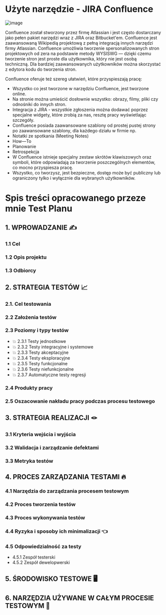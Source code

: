 # Użyte narzędzie - JIRA Confluence

![image](https://user-images.githubusercontent.com/116351258/229884813-cacc68a7-1505-4e8f-adb1-9ccb688682e2.png)

Confluence został stworzony przez firmę Atlassian i jest często dostarczany jako pełen pakiet narzędzi wraz z JIRA oraz Bitbucket'em. Confluence jest zaawansowaną Wikipedią projektową z pełną integracją innych narzędzi firmy Atlassian. Confluence umożliwia tworzenie spersonalizowanych stron projektowych od zera na podstawie metody WYSISWG — dzięki czemu tworzenie stron jest proste dla użytkownika, który nie jest osobą techniczną. Dla bardziej zaawansowanych użytkowników można skorzystać z edytora kodu do tworzenia stron.

Confluence oferuje też szereg ułatwień, które przyspieszają pracę:

* Wszystko co jest tworzone w narzędziu Confluence, jest tworzone online.
* Na stronie można umieścić dosłownie wszystko: obrazy, filmy, pliki czy odnośniki do innych stron.
* Integracja z JIRA - wszystkie zgłoszenia można dodawać poprzez specjalne widgety, które zrobią za nas, resztę pracy wyświetlając szczegóły.
* Confluence posiada zaawansowane szablony od prostej pustej strony po zaawansowane szablony, dla każdego działu w firmie np.
 * Notatki ze spotkania (Meeting Notes)
 * How—To
 * Planowanie
 * Retrospekcja
* W Confluence istnieje specjalny zestaw skrótów klawiszowych oraz symboli, które odpowiadają za tworzenie poszczególnych elementów, co mocno przyspiesza pracę.
* Wszystko, co tworzysz, jest bezpieczne, dostęp może być publiczny lub ograniczony tylko i wyłącznie dla wybranych użytkowników.

# Spis treści opracowanego przeze mnie Test Planu

## 1. WPROWADZANIE ✍️
### 1.1 Cel
### 1.2 Opis projektu
### 1.3 Odbiorcy

## 2. STRATEGIA TESTÓW 📈
### 2.1. Cel testowania
### 2.2 Założenia testów
### 2.3 Poziomy i typy testów
* 💥 2.3.1 Testy jednostkowe
* 💥 2.3.2 Testy integracyjne i systemowe
* 💥 2.3.3 Testy akceptacyjne
* 💥 2.3.4 Testy eksploracyjne
* 💥 2.3.5 Testy funkcjonalne
* 💥 2.3.6 Testy niefunkcjonalne
* 💥 2.3.7 Automatyczne testy regresji
### 2.4 Produkty pracy
### 2.5 Oszacowanie nakładu pracy podczas procesu testowego

## 3. STRATEGIA REALIZACJI 🪢
### 3.1 Kryteria wejścia i wyjścia
### 3.2 Walidacja i zarządzanie defektami
### 3.3 Metryka testów

## 4. PROCES ZARZĄDZANIA TESTAMI 🔥
### 4.1 Narzędzia do zarządzania procesem testowym
### 4.2 Proces tworzenia testów
### 4.3 Proces wykonywania testów
### 4.4 Ryzyka i sposoby ich minimalizacji 👈
### 4.5 Odpowiedzialność za testy
* 4.5.1 Zespół testerski
* 4.5.2 Zespół dewelopwerski
 
## 5. ŚRODOWISKO TESTOWE 🖥️

## 6. NARZĘDZIA UŻYWANE W CAŁYM PROCESIE TESTOWYM 🧰
